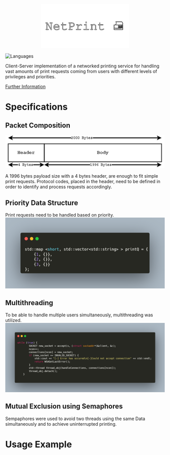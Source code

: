 <p align="center">
  <img src="https://github.com/Nizar1999/NetPrint/blob/main/screenshots/Banner.png" width = 55%; height=55% />
</p>

![Languages](https://img.shields.io/badge/-C++-grey?style=for-the-badge&logo=cplusplus) 

Client-Server implementation of a networked printing service for handling vast amounts of print requests coming from users with different levels of privileges and priorities.

[Further Information](./NetPrint_Report.docx)

# Specifications

## Packet Composition

![packet](./screenshots/Packet.png)

A 1996 bytes payload size with a 4 bytes header, are enough to fit simple print requests.
Protocol codes, placed in the header, need to be defined in order to identify and process requests accordingly.

## Priority Data Structure
Print requests need to be handled based on priority.
![priorities](./screenshots/Priorities.png)

## Multithreading
To be able to handle multiple users simultaneously, multithreading was utilized.
![multiThreading](./screenshots/MultiThreading.png)

## Mutual Exclusion using Semaphores
Sempaphores were used to avoid two threads using the same Data simultaneously and to achieve uninterrupted printing.

# Usage Example
